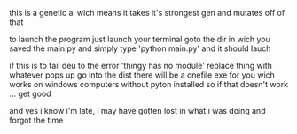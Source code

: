 this is a genetic ai wich means it takes it's strongest gen and mutates off of that 

to launch the program just launch your terminal goto the dir in wich you saved the main.py
and simply type 'python main.py' and it should lauch

if this is to fail deu to the error 'thingy has no module' replace thing with whatever pops up
go into the dist there will be a onefile exe for you wich works on windows computers without pyton 
installed so if that doesn't work ... get good

and yes i know i'm late, i may have gotten lost in what i was doing and forgot the time